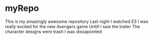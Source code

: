# myRepo

This is my amazingly awesome repository
Last night I watched E3
I was really excited for the new Avengers game
Untill I saw the trailer
The character designs were trash
I was dissapointed
